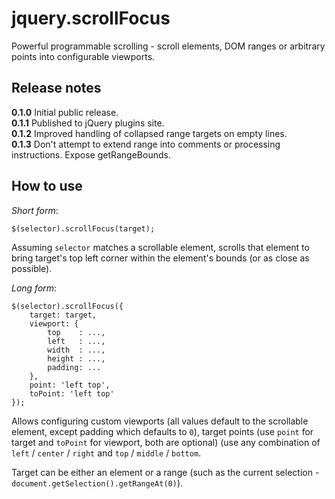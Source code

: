 jquery.scrollFocus
==================

Powerful programmable scrolling - scroll elements, DOM ranges or arbitrary points into configurable viewports.

Release notes
-------------

**0.1.0** Initial public release.  
**0.1.1** Published to jQuery plugins site.  
**0.1.2** Improved handling of collapsed range targets on empty lines.  
**0.1.3** Don't attempt to extend range into comments or processing instructions. Expose getRangeBounds.


How to use
----------

*Short form*: 

	$(selector).scrollFocus(target);

Assuming `selector` matches a scrollable element, scrolls that element to bring target's top left corner within the element's bounds (or as close as possible).

*Long form*:

	$(selector).scrollFocus({
		target: target,
		viewport: {
			top    : ...,
			left   : ...,
			width  : ...,
			height : ...,
			padding: ...
		},
		point: 'left top',
		toPoint: 'left top'
	});

Allows configuring custom viewports (all values default to the scrollable element, except padding which defaults to `0`), target points (use `point` for target and `toPoint` for viewport, both are optional) (use any combination of `left` / `center` / `right` and `top` / `middle` / `bottom`.

Target can be either an element or a range (such as the current selection - `document.getSelection().getRangeAt(0)`).
